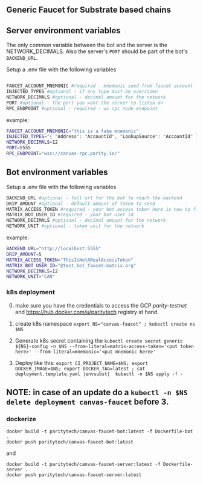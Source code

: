 ## Generic Faucet for Substrate based chains

## Server environment variables

The only common variable between the bot and the server is the NETWORK_DECIMALS.
Also the server's `PORT` should be part of the bot's `BACKEND_URL`.

Setup a .env file with the following variables
```bash

FAUCET_ACCOUNT_MNEMONIC #required - mnemonic seed from faucet account
INJECTED_TYPES #optional - if any type must be overriden
NETWORK_DECIMALS #optional - decimal amount for the network
PORT #optional - the port you want the server to listen on
RPC_ENDPOINT #optional - required - ws rpc node endpoint
```

example:
```bash
FAUCET_ACCOUNT_MNEMONIC="this is a fake mnemonic"
INJECTED_TYPES="{ "Address": "AccountId", "LookupSource": "AccountId" }"
NETWORK_DECIMALS=12
PORT=5555
RPC_ENDPOINT="wss://canvas-rpc.parity.io/"
```

## Bot environment variables

Setup a .env file with the following variables

``` bash
BACKEND_URL #optional - full url for the bot to reach the backend
DRIP_AMOUNT #optional - default amount of token to send
MATRIX_ACCESS_TOKEN #required - your bot access token here is how to find it https://t2bot.io/docs/access_tokens/
MATRIX_BOT_USER_ID #required - your bot user id
NETWORK_DECIMALS #optional - decimal amount for the network
NETWORK_UNIT #optional - token unit for the network
```

example:
```bash
BACKEND_URL="http://localhost:5555"
DRIP_AMOUNT=5
MATRIX_ACCESS_TOKEN="ThisIsNotARealAccessToken"
MATRIX_BOT_USER_ID="@test_bot_faucet:matrix.org"
NETWORK_DECIMALS=12
NETWORK_UNIT="CAN"
```

### k8s deployment
0. make sure you have the credentials to access the GCP *parity-testnet* and https://hub.docker.com/u/paritytech registry at hand.

1. create k8s namespace
   `export NS="canvas-faucet" ; kubectl create ns $NS`

2. Generate k8s secret containing the
   `kubectl create secret generic ${NS}-config -n $NS --from-literal=matrix-access-token='<put token here>' --from-literal=mnemonic='<put mnemonic here>'`

3. Deploy like this: `export CI_PROJECT_NAME=$NS; export DOCKER_IMAGE=$NS; export DOCKER_TAG=latest ; cat deployment.template.yaml |envsubst|  kubectl -n $NS apply -f -`

NOTE: in case of an update do a `kubectl -n $NS delete deployment canvas-faucet` before 3.
---

### dockerize

```
docker build -t paritytech/canvas-faucet-bot:latest -f Dockerfile-bot .
docker push paritytech/canvas-faucet-bot:latest
```
and

```
docker build -t paritytech/canvas-faucet-server:latest -f Dockerfile-server .
docker push paritytech/canvas-faucet-server:latest
```
